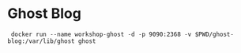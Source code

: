 # Ghost Blog

```
 docker run --name workshop-ghost -d -p 9090:2368 -v $PWD/ghost-blog:/var/lib/ghost ghost
```
